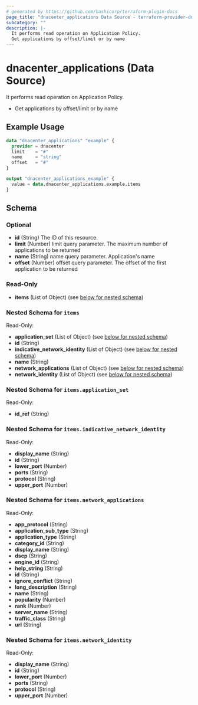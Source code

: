 ```yaml
---
# generated by https://github.com/hashicorp/terraform-plugin-docs
page_title: "dnacenter_applications Data Source - terraform-provider-dnacenter"
subcategory: ""
description: |-
  It performs read operation on Application Policy.
  Get applications by offset/limit or by name
---
```


# dnacenter_applications (Data Source)

It performs read operation on Application Policy.

- Get applications by offset/limit or by name

## Example Usage

```terraform
data "dnacenter_applications" "example" {
  provider = dnacenter
  limit    = "#"
  name     = "string"
  offset   = "#"
}

output "dnacenter_applications_example" {
  value = data.dnacenter_applications.example.items
}
```

<!-- schema generated by tfplugindocs -->
## Schema

### Optional

- **id** (String) The ID of this resource.
- **limit** (Number) limit query parameter. The maximum number of applications to be returned
- **name** (String) name query parameter. Application's name
- **offset** (Number) offset query parameter. The offset of the first application to be returned

### Read-Only

- **items** (List of Object) (see [below for nested schema](#nestedatt--items))

<a id="nestedatt--items"></a>
### Nested Schema for `items`

Read-Only:

- **application_set** (List of Object) (see [below for nested schema](#nestedobjatt--items--application_set))
- **id** (String)
- **indicative_network_identity** (List of Object) (see [below for nested schema](#nestedobjatt--items--indicative_network_identity))
- **name** (String)
- **network_applications** (List of Object) (see [below for nested schema](#nestedobjatt--items--network_applications))
- **network_identity** (List of Object) (see [below for nested schema](#nestedobjatt--items--network_identity))

<a id="nestedobjatt--items--application_set"></a>
### Nested Schema for `items.application_set`

Read-Only:

- **id_ref** (String)


<a id="nestedobjatt--items--indicative_network_identity"></a>
### Nested Schema for `items.indicative_network_identity`

Read-Only:

- **display_name** (String)
- **id** (String)
- **lower_port** (Number)
- **ports** (String)
- **protocol** (String)
- **upper_port** (Number)


<a id="nestedobjatt--items--network_applications"></a>
### Nested Schema for `items.network_applications`

Read-Only:

- **app_protocol** (String)
- **application_sub_type** (String)
- **application_type** (String)
- **category_id** (String)
- **display_name** (String)
- **dscp** (String)
- **engine_id** (String)
- **help_string** (String)
- **id** (String)
- **ignore_conflict** (String)
- **long_description** (String)
- **name** (String)
- **popularity** (Number)
- **rank** (Number)
- **server_name** (String)
- **traffic_class** (String)
- **url** (String)


<a id="nestedobjatt--items--network_identity"></a>
### Nested Schema for `items.network_identity`

Read-Only:

- **display_name** (String)
- **id** (String)
- **lower_port** (Number)
- **ports** (String)
- **protocol** (String)
- **upper_port** (Number)


